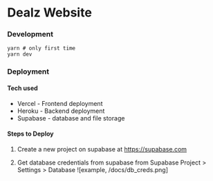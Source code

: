 #  Dealz Website

### Development
```
yarn # only first time
yarn dev
```

### Deployment

#### Tech used
- Vercel - Frontend deployment
- Heroku - Backend deployment
- Supabase - database and file storage


#### Steps to Deploy

1) Create a new project on supabase at https://supabase.com

2) Get database credentials from supabase from Supabase Project > Settings > Database
![example, /docs/db_creds.png]